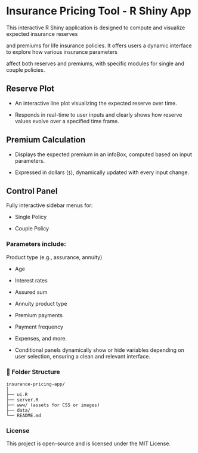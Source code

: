 # Insurance Pricing Tool - R Shiny App

This interactive R Shiny application is designed to compute and visualize expected insurance reserves

and premiums for life insurance policies. It offers users a dynamic interface to explore how various insurance parameters

affect both reserves and premiums, with specific modules for single and couple policies.

## Reserve Plot

- An interactive line plot visualizing the expected reserve over time.

- Responds in real-time to user inputs and clearly shows how reserve values evolve over a specified time frame.

##  Premium Calculation

- Displays the expected premium in an infoBox, computed based on input parameters.

- Expressed in dollars (`$`), dynamically updated with every input change.

##  Control Panel

Fully interactive sidebar menus for:

- Single Policy

- Couple Policy

### Parameters include:

Product type (e.g., assurance, annuity)

- Age

- Interest rates

- Assured sum

- Annuity product type

- Premium payments

- Payment frequency

- Expenses, and more.

- Conditional panels dynamically show or hide variables depending on user selection, ensuring a clean and relevant interface.

### 📁 Folder Structure
```
insurance-pricing-app/
│
├── ui.R
├── server.R
├── www/ (assets for CSS or images)
├── data/
└── README.md
````
### License

This project is open-source and is licensed under the MIT License.
